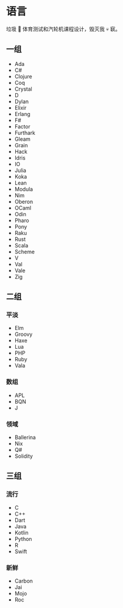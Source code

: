 # 语言

垃圾 💩 体育测试和汽轮机课程设计，毁灭我 💀 㝪。

## 一组

- Ada
- C#
- Clojure
- Coq
- Crystal
- D
- Dylan
- Elixir
- Erlang
- F#
- Factor
- Furthark
- Gleam
- Grain
- Hack
- Idris
- IO
- Julia
- Koka
- Lean
- Modula
- Nim
- Oberon
- OCaml
- Odin
- Pharo
- Pony
- Raku
- Rust
- Scala
- Scheme
- V
- Val
- Vale
- Zig

## 二组

### 平淡

- Elm
- Groovy
- Haxe
- Lua
- PHP
- Ruby
- Vala

### 数组

- APL
- BQN
- J

### 领域

- Ballerina
- Nix
- Q#
- Solidity

## 三组

### 流行

- C
- C++
- Dart
- Java
- Kotlin
- Python
- R
- Swift

### 新鲜

- Carbon
- Jai
- Mojo
- Roc
